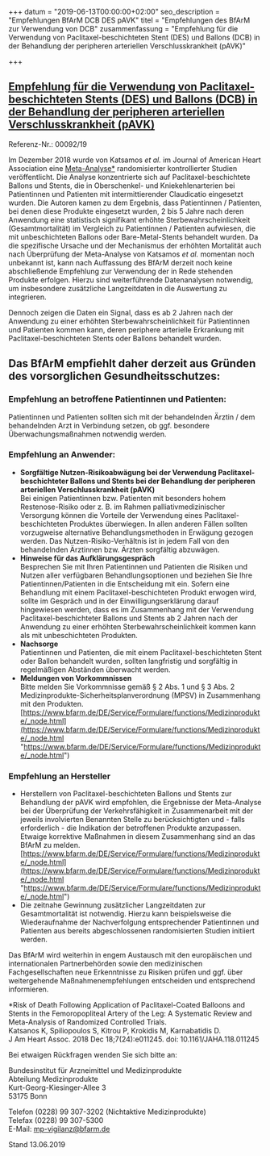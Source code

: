 +++
datum = "2019-06-13T00:00:00+02:00"
seo_description = "Empfehlungen BfArM DCB DES pAVK"
titel = "Empfehlungen des BfArM zur Verwendung von DCB"
zusammenfassung = "Empfehlung für die Verwendung von Paclitaxel-beschichteten Stent (DES) und Ballons (DCB) in der Behandlung der peripheren arteriellen Verschlusskrankheit (pAVK)"

+++
## [Empfehlung für die Verwendung von Paclitaxel-beschichteten Stents (DES) und Ballons (DCB) in der Behandlung der peripheren arteriellen Verschlusskrankheit (pAVK)](https://www.bfarm.de/SharedDocs/Risikoinformationen/Medizinprodukte/DE/paclitaxel_stents_ballons_pavk.html)

Referenz-Nr.: 00092/19

Im Dezember 2018 wurde von Katsamos _et al._ im Journal of American Heart Association eine [Meta-Analyse](https://www.ahajournals.org/doi/10.1161/JAHA.118.011245 "Externer Link Risk of Death Following Application of Paclitaxel‐Coated Balloons and Stents in the Femoropopliteal Artery of the Leg: A Systematic Review and Meta‐Analysis of Randomized Controlled Trials (Öffnet neues Fenster)")[*](https://www.bfarm.de/SharedDocs/Risikoinformationen/Medizinprodukte/DE/paclitaxel_stents_ballons_pavk.html#Anker1 "Empfehlung für die Verwendung von Paclitaxel-beschichteten Stents (DES) und Ballons (DCB) in der Behandlung der peripheren arteriellen Verschlusskrankheit (pAVK)") randomisierter kontrollierter Studien veröffentlicht. Die Analyse konzentrierte sich auf Paclitaxel-beschichtete Ballons und Stents, die in Oberschenkel- und Kniekehlenarterien bei Patientinnen und Patienten mit intermittierender Claudicatio eingesetzt wurden. Die Autoren kamen zu dem Ergebnis, dass Patientinnen / Patienten, bei denen diese Produkte eingesetzt wurden, 2 bis 5 Jahre nach deren Anwendung eine statistisch signifikant erhöhte Sterbewahrscheinlichkeit (Gesamtmortalität) im Vergleich zu Patientinnen / Patienten aufwiesen, die mit unbeschichteten Ballons oder Bare-Metal-Stents behandelt wurden. Da die spezifische Ursache und der Mechanismus der erhöhten Mortalität auch nach Überprüfung der Meta-Analyse von Katsamos _et al._ momentan noch unbekannt ist, kann nach Auffassung des BfArM derzeit noch keine abschließende Empfehlung zur Verwendung der in Rede stehenden Produkte erfolgen. Hierzu sind weiterführende Datenanalysen notwendig, um insbesondere zusätzliche Langzeitdaten in die Auswertung zu integrieren.

Dennoch zeigen die Daten ein Signal, dass es ab 2 Jahren nach der Anwendung zu einer erhöhten Sterbewahrscheinlichkeit für Patientinnen und Patienten kommen kann, deren periphere arterielle Erkrankung mit Paclitaxel-beschichteten Stents oder Ballons behandelt wurden.

## Das BfArM empfiehlt daher derzeit aus Gründen des vorsorglichen Gesundheitsschutzes:

### Empfehlung an betroffene Patientinnen und Patienten:

Patientinnen und Patienten sollten sich mit der behandelnden Ärztin / dem behandelnden Arzt in Verbindung setzen, ob ggf. besondere Überwachungsmaßnahmen notwendig werden.

### Empfehlung an Anwender:

* **Sorgfältige Nutzen-Risikoabwägung bei der Verwendung Paclitaxel-beschichteter Ballons und Stents bei der Behandlung der peripheren arteriellen Verschlusskrankheit (pAVK)**  
  Bei einigen Patientinnen bzw. Patienten mit besonders hohem Restenose-Risiko oder z. B. im Rahmen palliativmedizinischer Versorgung können die Vorteile der Verwendung eines Paclitaxel-beschichteten Produktes überwiegen. In allen anderen Fällen sollten vorzugweise alternative Behandlungsmethoden in Erwägung gezogen werden. Das Nutzen-Risiko-Verhältnis ist in jedem Fall von den behandelnden Ärztinnen bzw. Ärzten sorgfältig abzuwägen.
* **Hinweise für das Aufklärungsgespräch**  
  Besprechen Sie mit Ihren Patientinnen und Patienten die Risiken und Nutzen aller verfügbaren Behandlungsoptionen und beziehen Sie Ihre Patientinnen/Patienten in die Entscheidung mit ein. Sofern eine Behandlung mit einem Paclitaxel-beschichteten Produkt erwogen wird, sollte im Gespräch und in der Einwilligungserklärung darauf hingewiesen werden, dass es im Zusammenhang mit der Verwendung Paclitaxel-beschichteter Ballons und Stents ab 2 Jahren nach der Anwendung zu einer erhöhten Sterbewahrscheinlichkeit kommen kann als mit unbeschichteten Produkten.
* **Nachsorge**  
  Patientinnen und Patienten, die mit einem Paclitaxel-beschichteten Stent oder Ballon behandelt wurden, sollten langfristig und sorgfältig in regelmäßigen Abständen überwacht werden.
* **Meldungen von Vorkommnissen**  
  Bitte melden Sie Vorkommnisse gemäß § 2 Abs. 1 und § 3 Abs. 2 Medizinprodukte-Sicherheitsplanverordnung (MPSV) in Zusammenhang mit den Produkten.  
  [https://www.bfarm.de/DE/Service/Formulare/functions/Medizinprodukte/_node.html](https://www.bfarm.de/DE/Service/Formulare/functions/Medizinprodukte/_node.html "https://www.bfarm.de/DE/Service/Formulare/functions/Medizinprodukte/_node.html")

### Empfehlung an Hersteller

* Herstellern von Paclitaxel-beschichteten Ballons und Stents zur Behandlung der pAVK wird empfohlen, die Ergebnisse der Meta-Analyse bei der Überprüfung der Verkehrsfähigkeit in Zusammenarbeit mit der jeweils involvierten Benannten Stelle zu berücksichtigten und - falls erforderlich - die Indikation der betroffenen Produkte anzupassen. Etwaige korrektive Maßnahmen in diesem Zusammenhang sind an das BfArM zu melden.  
  [https://www.bfarm.de/DE/Service/Formulare/functions/Medizinprodukte/_node.html](https://www.bfarm.de/DE/Service/Formulare/functions/Medizinprodukte/_node.html "https://www.bfarm.de/DE/Service/Formulare/functions/Medizinprodukte/_node.html")
* Die zeitnahe Gewinnung zusätzlicher Langzeitdaten zur Gesamtmortalität ist notwendig. Hierzu kann beispielsweise die Wiederaufnahme der Nachverfolgung entsprechender Patientinnen und Patienten aus bereits abgeschlossenen randomisierten Studien initiiert werden.

Das BfArM wird weiterhin in engem Austausch mit den europäischen und internationalen Partnerbehörden sowie den medizinischen Fachgesellschaften neue Erkenntnisse zu Risiken prüfen und ggf. über weitergehende Maßnahmenempfehlungen entscheiden und entsprechend informieren.

\*Risk of Death Following Application of Paclitaxel-Coated Balloons and Stents in the Femoropopliteal Artery of the Leg: A Systematic Review and Meta-Analysis of Randomized Controlled Trials.  
Katsanos K, Spiliopoulos S, Kitrou P, Krokidis M, Karnabatidis D.  
J Am Heart Assoc. 2018 Dec 18;7(24):e011245. doi: 10.1161/JAHA.118.011245

Bei etwaigen Rückfragen wenden Sie sich bitte an:

Bundesinstitut für Arzneimittel und Medizinprodukte  
Abteilung Medizinprodukte  
Kurt-Georg-Kiesinger-Allee 3  
53175 Bonn

Telefon (0228) 99 307-3202 (Nichtaktive Medizinprodukte)  
Telefax (0228) 99 307-5300  
E-Mail: [mp-vigilanz@bfarm.de](mailto:mp-vigilanz@bfarm.de "E-Mail an: mp-vigilanz@bfarm.de")

Stand 13.06.2019